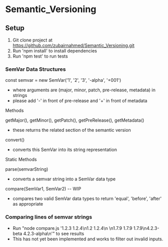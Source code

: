 # Semantic_Versioning

## Setup

1) Git clone project at https://github.com/zubairnahmed/Semantic_Versioning.git
2) Run 'npm install' to install dependencies
3) Run 'npm test' to run tests

### SemVar Data Structures

const semvar = new SemVar('1', '2', '3', '-alpha', '+001')
- where arguments are (major, minor, patch, pre-release, metadata) in strings
- please add '-' in front of pre-release and '+' in front of metadata

Methods

getMajor(), getMinor(), getPatch(), getPreRelease(), getMetadata()
- these returns the related section of the semantic version

convert()
- converts this SemVar into its string representation

Static Methods

parse(semvarString)
- converts a semvar string into a SemVar data type

compare(SemVar1, SemVar2) -- WIP
- compares two valid SemVar data types to return 'equal', 'before', 'after' as appropriate

### Comparing lines of semvar strings

- Run "node compare.js '1.2.3 1.2.4\n1.2 1.2.4\n      \n1.7.9 1.7.9 1.7.9\n4.2.3-beta      4.2.3-alpha\n'" to see results
- This has not yet been implemented and works to filter out invalid inputs.
